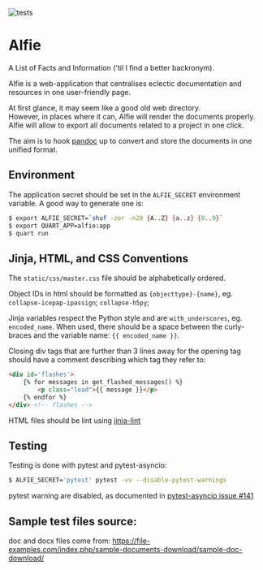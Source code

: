 ![tests](https://github.com/cydanil/alfie/workflows/tests/badge.svg)

# Alfie

A List of Facts and Information ('til I find a better backronym).

Alfie is a web-application that centralises eclectic documentation and
resources in one user-friendly page.

At first glance, it may seem like a good old web directory.  
However, in places where it can, Alfie will render the documents properly.
Alfie will allow to export all documents related to a project in one click.

The aim is to hook [pandoc](https://pandoc.org/) up to convert and store the
documents in one unified format.

## Environment

The application secret should be set in the `ALFIE_SECRET` environment variable.
A good way to generate one is:

```bash
$ export ALFIE_SECRET=`shuf -zer -n20 {A..Z} {a..z} {0..9}`
$ export QUART_APP=alfie:app
$ quart run
```

## Jinja, HTML, and CSS Conventions

The `static/css/master.css` file should be alphabetically ordered.

Object IDs in html should be formatted as `{objecttype}-{name}`, eg. `collapse-icepap-ipassign`; `collapse-h5py`;

Jinja variables respect the Python style and are `with_underscores`, eg. `encoded_name`. When used, there should be a space between the curly-braces and the variable name: `{{ encoded_name }}`.

Closing div tags that are further than 3 lines away for the opening tag should have a comment describing which tag they refer to:

```html
<div id='flashes'>
    {% for messages in get_flashed_messages() %}
        <p class="lead">{{ message }}</p>
    {% endfor %}
</div> <!-- flashes -->
```

HTML files should be lint using [jinja-lint](https://github.com/motet-a/jinjalint)

## Testing

Testing is done with pytest and pytest-asyncio:

```bash
$ ALFIE_SECRET='pytest' pytest -vv --disable-pytest-warnings
```

pytest warning are disabled, as documented in [pytest-asyncio issue #141](https://github.com/pytest-dev/pytest-asyncio/issues/141)

## Sample test files source:

doc and docx files come from: https://file-examples.com/index.php/sample-documents-download/sample-doc-download/
